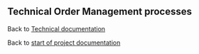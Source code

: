 ## Technical Order Management processes

<!-- hier Bilder und Beschreibung des Order management und Teile der API doku einfügen -->

Back to [Technical documentation](README.md)

Back to [start of project documentation](../README.md)
